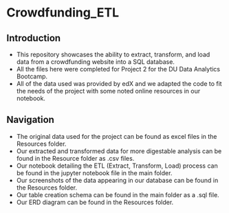 # Crowdfunding_ETL

<h2> Introduction </h2>

* This repository showcases the ability to extract, transform, and load data from a crowdfunding website into a SQL database. <br>
* All the files here were completed for Project 2 for the DU Data Analytics Bootcamp. <br>
* All of the data used was provided by edX and we adapted the code to fit the needs of the project with some noted online resources in our notebook.
  
<h2> Navigation </h2>


* The original data used for the project can be found as excel files in the Resources folder.
* Our extracted and transformed data for more digestable analysis can be found in the Resource folder as .csv files.
* Our notebook detailing the ETL (Extract, Transform, Load) process can be found in the jupyter notebook file in the main folder. 
* Our screenshots of the data appearing in our database can be found in the Resources folder.
* Our table creation schema can be found in the main folder as a .sql file.
* Our ERD diagram can be found in the Resources folder.
